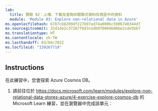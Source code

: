 ```yaml
---
lab:
  title: 實驗 02：上傳、下載及查詢非關聯式資料存放區中的資料
  module: 'Module 03: Explore non-relational data in Azure'
ms.openlocfilehash: 6787cb8209df227b97ad74a000bc5906740344d7
ms.sourcegitcommit: 32d1de2c37267f8d3cedb0f0064b08be2cde5bb7
ms.translationtype: HT
ms.contentlocale: zh-TW
ms.lasthandoff: 03/04/2022
ms.locfileid: "139267718"
---
```

## <a name="instructions"></a>Instructions

在此練習中，您會探索 Azure Cosmos DB。

1.  請前往位於 https://docs.microsoft.com/learn/modules/explore-non-relational-data-stores-azure/4-exercise-explore-cosmos-db 的 Microsoft Learn 練習，並在瀏覽器中完成該單元： 
